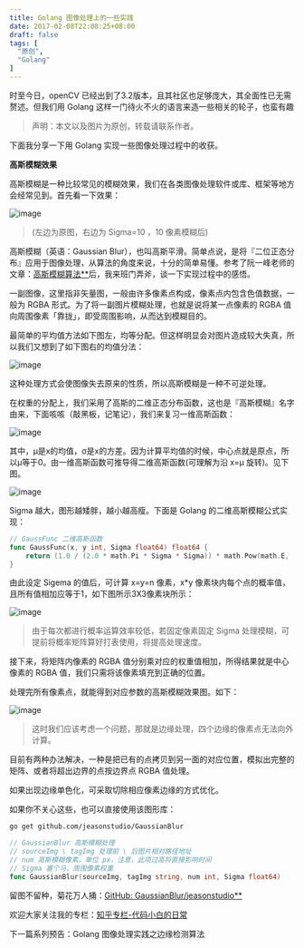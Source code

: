```yaml
---
title: Golang 图像处理上的一些实践
date: 2017-02-08T22:08:25+08:00
draft: false
tags: [
  "原创",
  "Golang"
]
---
```


时至今日，openCV 已经出到了3.2版本，且其社区也足够庞大，其全面性已无需赘述。但我们用 Golang 这样一门待火不火的语言来造一些相关的轮子，也蛮有趣

<!--more-->

> 声明：本文以及图片为原创，转载请联系作者。

下面我分享一下用 Golang 实现一些图像处理过程中的收获。

**高斯模糊效果**

高斯模糊是一种比较常见的模糊效果，我们在各类图像处理软件或库、框架等地方会经常见到。首先看一下效果：

![image](https://user-images.githubusercontent.com/17971291/31923170-d7ada950-b83e-11e7-9f41-d9b4ef072b06.png)

> (左边为原图，右边为 Sigma=10 ，10 像素模糊后)

高斯模糊（英语：Gaussian Blur），也叫高斯平滑。简单点说，是将『二位正态分布』应用于图像处理，从算法的角度来说，十分的简单易懂。参考了阮一峰老师的文章：[高斯模糊算法**](http://link.zhihu.com/?target=http%3A//www.ruanyifeng.com/blog/2012/11/gaussian_blur.html)后，我来班门弄斧，谈一下实现过程中的感悟。

一副图像，这里指非矢量图，一般由许多像素点构成，像素点内包含色值数据，一般为 RGBA 形式。为了将一副图片模糊处理，也就是说将某一点像素的 RGBA 值向周围像素「靠拢」，即受周围影响，从而达到模糊目的。

最简单的平均值方法如下图左，均等分配。但这样明显会对图片造成较大失真，所以我们又想到了如下图右的均值分法：

![image](https://user-images.githubusercontent.com/17971291/31923178-df63a1cc-b83e-11e7-9ec9-d93c499ef48f.png)

这种处理方式会使图像失去原来的性质，所以高斯模糊是一种不可逆处理。

在权重的分配上，我们采用了高斯的二维正态分布函数，这也是『高斯模糊』名字由来，下面咳咳（敲黑板，记笔记），我们来复习一维高斯函数：

![image](https://user-images.githubusercontent.com/17971291/31923182-e57a6cd0-b83e-11e7-99b0-f40c9c433f16.png)

其中，μ是x的均值，σ是x的方差。因为计算平均值的时候，中心点就是原点，所以μ等于0。由一维高斯函数可推导得二维高斯函数(可理解为沿 x=μ 旋转)。见下图。

![image](https://user-images.githubusercontent.com/17971291/31923192-f0fbd530-b83e-11e7-9787-2b54b7cba731.png)

Sigma 越大，图形越矮胖，越小越高瘦。下面是 Golang 的二维高斯模糊公式实现：

```go
// GaussFunc 二维高斯函数
func GaussFunc(x, y int, Sigma float64) float64 {
	return (1.0 / (2.0 * math.Pi * Sigma * Sigma)) * math.Pow(math.E, ((-1.0)*(float64(x*x+y*y)/(2.0*Sigma*Sigma))))
}
```

由此设定 Sigema 的值后，可计算 x=y=n 像素，x*y 像素块内每个点的概率值，且所有值相加应等于1，如下图所示3X3像素块所示：

![image](https://user-images.githubusercontent.com/17971291/31923198-f83c9190-b83e-11e7-999b-8215d68c3249.png)

> 由于每次都进行概率运算效率较低，若固定像素固定 Sigma 处理模糊，可提前将概率矩阵算好打表使用，将提高处理速度。

接下来，将矩阵内像素的 RGBA 值分别乘对应的权重值相加，所得结果就是中心像素的 RGBA 值，我们只需将该像素填充到正确的位置。

处理完所有像素点，就能得到对应参数的高斯模糊效果图。如下：

![image](https://user-images.githubusercontent.com/17971291/31923211-0107aaa8-b83f-11e7-9d44-40d0cc708032.png)

> 这时我们应该考虑一个问题，那就是边缘处理，四个边缘的像素点无法向外计算。

目前有两种办法解决，一种是把已有的点拷贝到另一面的对应位置，模拟出完整的矩阵、或者将超出边界的点按边界点 RGBA 值处理。

如果出现边缘单色化，可采取切除相应像素边缘的方式优化。

如果你不关心这些，也可以直接使用该图形库：

```bash
go get github.com/jeasonstudio/GaussianBlur
```

```go
// GaussianBlur 高斯模糊处理
// sourceImg \ tagImg 处理前 \ 后图片相对路径地址
// num 高斯模糊像素，单位 px，注意，此项过高将直接影响时间
// Sigma 塞个马，周围像素权重
func GaussianBlur(sourceImg, tagImg string, num int, Sigma float64)
```

留图不留种，菊花万人捅：[GitHub: GaussianBlur/jeasonstudio**](http://link.zhihu.com/?target=https%3A//github.com/jeasonstudio/GaussianBlur.git)

欢迎大家关注我的专栏：[知乎专栏-代码小白的日常](https://zhuanlan.zhihu.com/Jeason)

下一篇系列预告：Golang 图像处理实践之边缘检测算法
